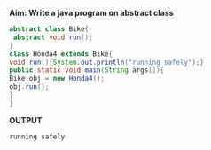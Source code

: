 **Aim: Write a java program on abstract class**
```java 
abstract class Bike{
 abstract void run();
}
class Honda4 extends Bike{
void run(){System.out.println("running safely");}
public static void main(String args[]){
Bike obj = new Honda4();
obj.run();
}
} 
```
**OUTPUT**
```
running safely
```
